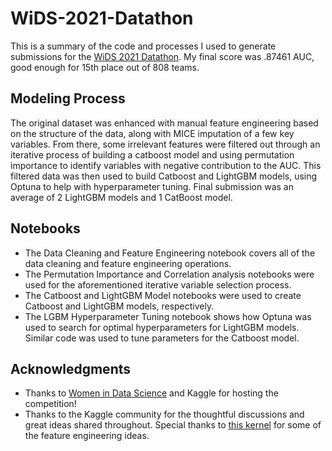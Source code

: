 # WiDS-2021-Datathon

This is a summary of the code and processes I used to generate submissions for the [WiDS 2021 Datathon](https://www.kaggle.com/c/widsdatathon2021/). My final score was .87461 AUC, good enough for 15th place out of 808 teams.

## Modeling Process

The original dataset was enhanced with manual feature engineering based on the structure of the data, along with MICE imputation of a few key variables. From there, some irrelevant features were filtered out through an iterative process of building a catboost model and using permutation importance to identify variables with negative contribution to the AUC. This filtered data was then used to build Catboost and LightGBM models, using Optuna to help with hyperparameter tuning. Final submission was an average of 2 LightGBM models and 1 CatBoost model.

## Notebooks

* The Data Cleaning and Feature Engineering notebook covers all of the data cleaning and feature engineering operations.
* The Permutation Importance and Correlation analysis notebooks were used for the aforementioned iterative variable selection process.
* The Catboost and LightGBM Model notebooks were used to create Catboost and LightGBM models, respectively.
* The LGBM Hyperparameter Tuning notebook shows how Optuna was used to search for optimal hyperparameters for LightGBM models. Similar code was used to tune parameters for the Catboost model.

## Acknowledgments

* Thanks to [Women in Data Science](https://www.widsconference.org/) and Kaggle for hosting the competition!
* Thanks to the Kaggle community for the thoughtful discussions and great ideas shared throughout. Special thanks to [this kernel](https://www.kaggle.com/siavrez/2020fatures) for some of the feature engineering ideas.
